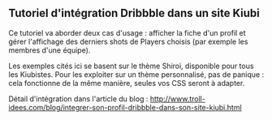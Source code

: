 ## Tutoriel d'intégration Dribbble dans un site Kiubi

Ce tutoriel va aborder deux cas d'usage : afficher la fiche d'un profil et gérer l'affichage des derniers shots de Players choisis (par exemple les membres d'une équipe).

Les exemples cités ici se basent sur le thème Shiroi, disponible pour tous les Kiubistes. Pour les exploiter sur un thème personnalisé, pas de panique : cela fonctionne de la même manière, seules vos CSS seront à adapter.

Détail d'intégration dans l'article du blog : 
http://www.troll-idees.com/blog/integrer-son-profil-dribbble-dans-son-site-kiubi.html

